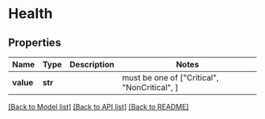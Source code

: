 # Health


## Properties
Name | Type | Description | Notes
------------ | ------------- | ------------- | -------------
**value** | **str** |  |  must be one of ["Critical", "NonCritical", ]

[[Back to Model list]](../README.md#documentation-for-models) [[Back to API list]](../README.md#documentation-for-api-endpoints) [[Back to README]](../README.md)


